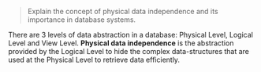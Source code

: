 > Explain the concept of physical data independence and its importance in
> database systems.

There are 3 levels of data abstraction in a database:
Physical Level, Logical Level and View Level. **Physical data independence**
is the abstraction provided by the Logical Level to hide the complex
data-structures that are used at the Physical Level to retrieve data efficiently. 